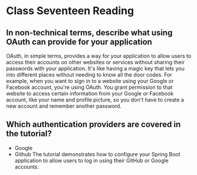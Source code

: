 # Class Seventeen Reading

## In non-technical terms, describe what using OAuth can provide for your application

OAuth, in simple terms, provides a way for your application to allow users to access their accounts on other websites or services without sharing their passwords with your application. It's like having a magic key that lets you into different places without needing to know all the door codes.
For example, when you want to sign in to a website using your Google or Facebook account, you're using OAuth. You grant permission to that website to access certain information from your Google or Facebook account, like your name and profile picture, so you don't have to create a new account and remember another password.

## Which authentication providers are covered in the tutorial?

- Google
- Github
The tutorial demonstrates how to configure your Spring Boot application to allow users to log in using their GitHub or Google accounts.